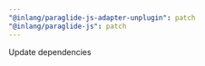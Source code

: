 ```yaml
---
"@inlang/paraglide-js-adapter-unplugin": patch
"@inlang/paraglide-js": patch
---
```


Update dependencies
